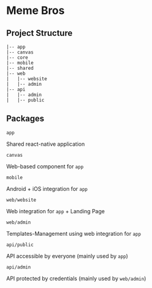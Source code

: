 # Meme Bros

## Project Structure

```
|-- app
|-- canvas
|-- core
|-- mobile
|-- shared
|-- web
|   |-- website
|   |-- admin
|-- api
|   |-- admin
|   |-- public
```

## Packages

``app``

Shared react-native application

``canvas``

Web-based component for ``app``

``mobile``

Android + iOS integration for ``app``

``web/website``

Web integration for ``app`` + Landing Page

``web/admin``

Templates-Management using web integration for ``app``

``api/public``

API accessible by everyone (mainly used by ``app``)

``api/admin``

API protected by credentials (mainly used by ``web/admin``)

